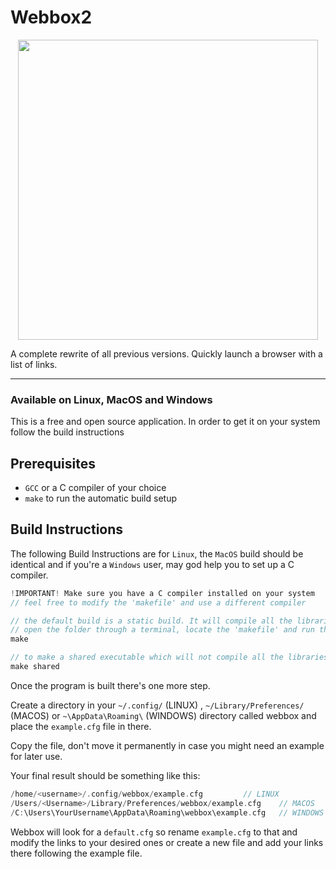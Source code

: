 # Webbox2

<p align="center"><img src="https://raw.githubusercontent.com/ionutrogojan/webbox2/main/resources/webbox2.svg" width="480px"/></p>

A complete rewrite of all previous versions. Quickly launch a browser with a list of links.

---

### Available on Linux, MacOS and Windows

This is a free and open source application. In order to get it on your system follow the build instructions

## Prerequisites
- `GCC` or a C compiler of your choice
- `make` to run the automatic build setup

## Build Instructions

The following Build Instructions are for `Linux`, the `MacOS` build should be identical and if you're a `Windows` user, may god help you to set up a C compiler.

```C
!IMPORTANT! Make sure you have a C compiler installed on your system
// feel free to modify the 'makefile' and use a different compiler

// the default build is a static build. It will compile all the libraries and code into an executable with no dependencies
// open the folder through a terminal, locate the 'makefile' and run the following command:
make

// to make a shared executable which will not compile all the libraries and will be dependent on your system's libC, run the following command:
make shared
```

Once the program is built there's one more step.

Create a directory in your `~/.config/` (LINUX) , `~/Library/Preferences/` (MACOS) or `~\AppData\Roaming\` (WINDOWS) directory called webbox and place the `example.cfg` file in there.

Copy the file, don't move it permanently in case you might need an example for later use.

Your final result should be something like this:
```C
/home/<username>/.config/webbox/example.cfg			// LINUX
/Users/<Username>/Library/Preferences/webbox/example.cfg	// MACOS
/C:\Users\YourUsername\AppData\Roaming\webbox\example.cfg	// WINDOWS
```
Webbox will look for a `default.cfg` so rename `example.cfg` to that and modify the links to your desired ones or create a new file and add your links there following the example file.
